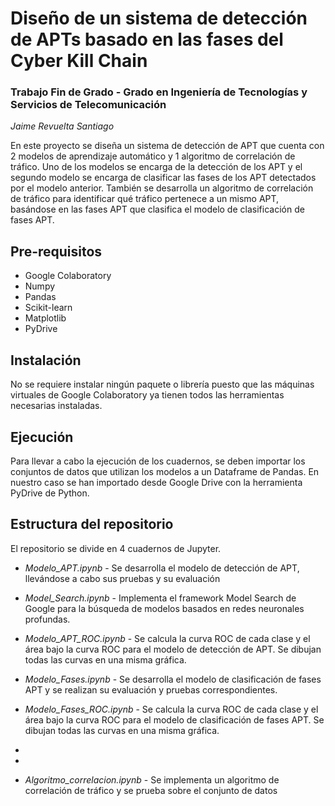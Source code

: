 # Diseño de un sistema de detección de APTs basado en las fases del Cyber Kill Chain

### Trabajo Fin de Grado - Grado en Ingeniería de Tecnologías y Servicios de Telecomunicación

_Jaime Revuelta Santiago_

En este proyecto se diseña un sistema de detección de APT que cuenta con 2 modelos de aprendizaje automático y 1 algoritmo de correlación de tráfico. Uno de los modelos se encarga de la detección de los APT y el segundo modelo se encarga de clasificar las fases de los APT detectados por el modelo anterior. También se desarrolla un algoritmo de correlación de tráfico para identificar qué tráfico pertenece a un mismo APT, basándose en las fases APT que clasifica el modelo de clasificación de fases APT.


## Pre-requisitos

* Google Colaboratory
* Numpy
* Pandas
* Scikit-learn
* Matplotlib
* PyDrive

## Instalación

No se requiere instalar ningún paquete o librería puesto que las máquinas virtuales de Google Colaboratory ya tienen todos las herramientas necesarias instaladas.

## Ejecución

Para llevar a cabo la ejecución de los cuadernos, se deben importar los conjuntos de datos que utilizan los modelos a un Dataframe de Pandas. En nuestro caso se han importado desde Google Drive con la herramienta PyDrive de Python.

## Estructura del repositorio

El repositorio se divide en 4 cuadernos de Jupyter.

* *Modelo_APT.ipynb* - Se desarrolla el modelo de detección de APT, llevándose a cabo sus pruebas y su evaluación
* *Model_Search.ipynb* - Implementa el framework Model Search de Google para la búsqueda de modelos basados en redes neuronales profundas.
* *Modelo_APT_ROC.ipynb* - Se calcula la curva ROC de cada clase y el área bajo la curva ROC para el modelo de detección de APT. Se dibujan todas las curvas en una misma gráfica.


* *Modelo_Fases.ipynb* - Se desarrolla el modelo de clasificación de fases APT y se realizan su evaluación y pruebas correspondientes.
* *Modelo_Fases_ROC.ipynb* - Se calcula la curva ROC de cada clase y el área bajo la curva ROC para el modelo de clasificación de fases APT. Se dibujan todas las curvas en una misma gráfica.
*
*
* *Algoritmo_correlacion.ipynb* - Se implementa un algoritmo de correlación de tráfico y se prueba sobre el conjunto de datos 
